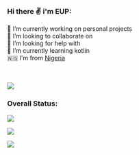 ### Hi there ✌️ i'm EUP:

🔭 I’m currently working on personal projects <br>👯 I’m looking to collaborate on<br>🤝 I’m looking for help with<br>🌱 I’m currently learning kotlin<br>🇳🇬 I'm from  [Nigeria](https://en.wikipedia.org/wiki/Nigeria)<br><br><br>


[![](https://visitcount.itsvg.in/api?id=etidoUP&icon=1&color=9)](https://visitcount.itsvg.in)

### Overall Status:

![](https://github-readme-stats.vercel.app/api?username=etidoUP&theme=graywhite&hide_border=false&include_all_commits=true&count_private=true)<br/>

![](https://github-readme-streak-stats.herokuapp.com/?user=etidoUP&theme=graywhite&hide_border=false)<br/>

![](https://github-readme-stats.vercel.app/api/top-langs/?username=etidoUP&theme=graywhite&hide_border=false&include_all_commits=true&count_private=true&layout=compact)

